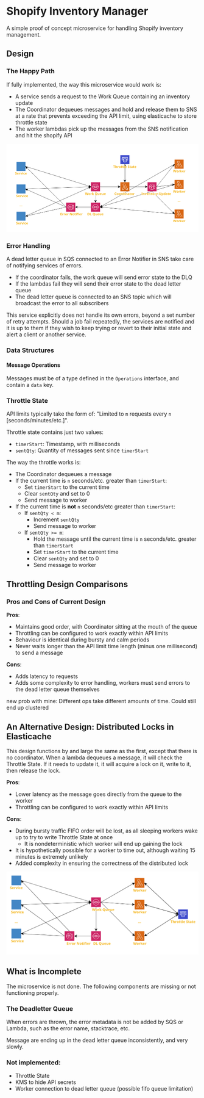 # Shopify Inventory Manager

A simple proof of concept microservice for handling Shopify inventory management.

## Design

### The Happy Path

If fully implemented, the way this microservice would work is:

- A service sends a request to the Work Queue containing an inventory update
- The Coordinator dequeues messages and hold and release them to SNS at a rate that prevents exceeding the API limit, using elasticache to store throttle state
- The worker lambdas pick up the messages from the SNS notification and hit the shopify API

![](img/architecture.png)

### Error Handling

A dead letter queue in SQS connected to an Error Notifier in SNS take care of notifying services of errors.

- If the coordinator fails, the work queue will send error state to the DLQ
- If the lambdas fail they will send their error state to the dead letter queue
- The dead letter queue is connected to an SNS topic which will broadcast the error to all subscribers

This service explicitly does not handle its own errors, beyond a set number of retry attempts. Should a job fail repeatedly, the services are notified and it is up to them if they wish to keep trying or revert to their initial state and alert a client or another service.

### Data Structures

#### Message Operations

Messages must be of a type defined in the `Operations` interface, and contain a `data` key.

### Throttle State

API limits typically take the form of: "Limited to `m` requests every `n` [seconds/minutes/etc.]".

Throttle state contains just two values:

- `timerStart`: Timestamp, with milliseconds
- `sentQty`: Quantity of messages sent since `timerStart`

The way the throttle works is:

- The Coordinator dequeues a message
- If the current time is `n` seconds/etc. greater than `timerStart`:
  - Set `timerStart` to the current time
  - Clear `sentQty` and set to 0
  - Send message to worker
- If the current time is **not** `n` seconds/etc greater than `timerStart`:
  - If `sentQty < m`:
    - Increment `sentQty`
    - Send message to worker
  - If `sentQty >= m`:
    - Hold the message until the current time is `n` seconds/etc. greater than `timerStart`
    - Set `timerStart` to the current time
    - Clear `sentQty` and set to 0
    - Send message to worker

## Throttling Design Comparisons

### Pros and Cons of Current Design

**Pros**:

- Maintains good order, with Coordinator sitting at the mouth of the queue
- Throttling can be configured to work exactly within API limits
- Behaviour is identical during bursty and calm periods
- Never waits longer than the API limit time length (minus one millisecond) to send a message

**Cons**:

- Adds latency to requests
- Adds some complexity to error handling, workers must send errors to the dead letter queue themselves

new prob with mine: Different ops take different amounts of time. Could still end up clustered

## An Alternative Design: Distributed Locks in Elasticache

This design functions by and large the same as the first, except that there is no coordinator. When a lambda dequeues a message, it will check the Throttle State. If it needs to update it, it will acquire a lock on it, write to it, then release the lock.

**Pros**:

- Lower latency as the message goes directly from the queue to the worker
- Throttling can be configured to work exactly within API limits

**Cons**:

- During bursty traffic FIFO order will be lost, as all sleeping workers wake up to try to write Throttle State at once
  - It is nondeterministic which worker will end up gaining the lock
- It is hypothetically possible for a worker to time out, although waiting 15 minutes is extremely unlikely
- Added complexity in ensuring the correctness of the distributed lock

![](img/architecture2.png)

## What is Incomplete

The microservice is not done. The following components are missing or not functioning properly.

### The Deadletter Queue

When errors are thrown, the error metadata is not be added by SQS or Lambda, such as the error name, stacktrace, etc.

Message are ending up in the dead letter queue inconsistently, and very slowly.

### Not implemented:

- Throttle State
- KMS to hide API secrets
- Worker connection to dead letter queue (possible fifo queue limitation)

